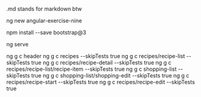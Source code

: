 .md stands for markdown btw

ng new angular-exercise-nine

npm install --save bootstrap@3

ng serve

ng g c header
ng g c recipes --skipTests true
ng g c recipes/recipe-list --skipTests true
ng g c recipes/recipe-detail --skipTests true
ng g c recipes/recipe-list/recipe-item --skipTests true
ng g c shopping-list --skipTests true
ng g c shopping-list/shopping-edit --skipTests true
ng g c recipes/recipe-start --skipTests true
ng g c recipes/recipe-edit --skipTests true
